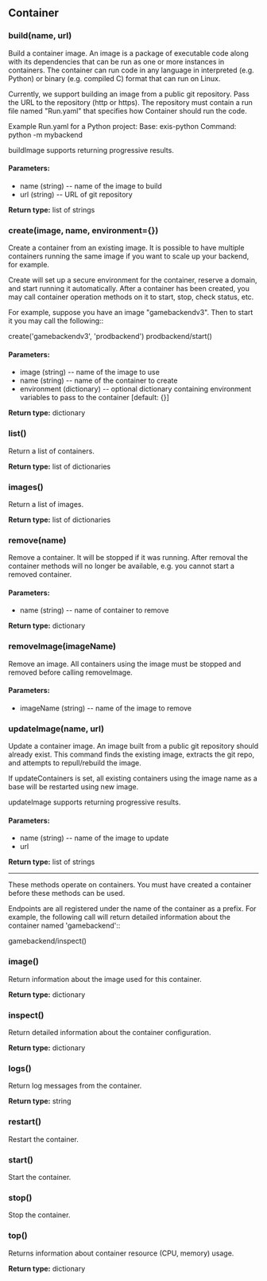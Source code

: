 Container
---------

### build(name, url)

Build a container image. An image is a package of executable code along
with its dependencies that can be run as one or more instances in
containers.  The container can run code in any language in interpreted
(e.g. Python) or binary (e.g. compiled C) format that can run on Linux.

Currently, we support building an image from a public git repository.
Pass the URL to the repository (http or https).  The repository must
contain a run file named "Run.yaml" that specifies how Container
should run the code.

Example Run.yaml for a Python project:
Base: exis-python
Command: python -m mybackend

buildImage supports returning progressive results.

#### Parameters:
 - name (string) -- name of the image to build
 - url (string) -- URL of git repository

**Return type:** list of strings

### create(image, name, environment={})

Create a container from an existing image.  It is possible to have
multiple containers running the same image if you want to scale up your
backend, for example.

Create will set up a secure environment for the container, reserve a
domain, and start running it automatically.  After a container has been
created, you may call container operation methods on it to start, stop,
check status, etc.

For example, suppose you have an image "gamebackendv3". Then to start
it you may call the following::

create('gamebackendv3', 'prodbackend')
prodbackend/start()

#### Parameters:
 - image (string) -- name of the image to use
 - name (string) -- name of the container to create
 - environment (dictionary) -- optional dictionary containing environment variables to pass to the container [default: {}]

**Return type:** dictionary

### list()

Return a list of containers.

**Return type:** list of dictionaries

### images()

Return a list of images.

**Return type:** list of dictionaries

### remove(name)

Remove a container. It will be stopped if it was running. After removal
the container methods will no longer be available, e.g. you cannot
start a removed container.

#### Parameters:
 - name (string) -- name of container to remove

**Return type:** dictionary

### removeImage(imageName)

Remove an image.  All containers using the image must be stopped and
removed before calling removeImage.

#### Parameters:
 - imageName (string) -- name of the image to remove

### updateImage(name, url)

Update a container image. An image built from a public git repository
should already exist. This command finds the existing image, extracts
the git repo, and attempts to repull/rebuild the image.

If updateContainers is set, all existing containers using the image name
as a base will be restarted using new image.

updateImage supports returning progressive results.

#### Parameters:
 - name (string) -- name of the image to update
 - url

**Return type:** list of strings


* * *

These methods operate on containers.  You must have created a container
before these methods can be used.

Endpoints are all registered under the name of the container as a prefix.
For example, the following call will return detailed information about the
container named 'gamebackend'::

gamebackend/inspect()

### image()

Return information about the image used for this container.

**Return type:** dictionary

### inspect()

Return detailed information about the container configuration.

**Return type:** dictionary

### logs()

Return log messages from the container.

**Return type:** string

### restart()

Restart the container.

### start()

Start the container.

### stop()

Stop the container.

### top()

Returns information about container resource (CPU, memory) usage.

**Return type:** dictionary

